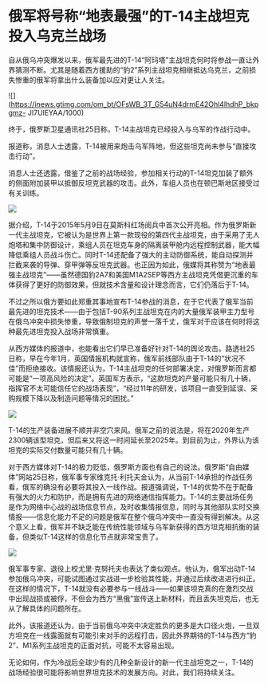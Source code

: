 # 俄军将号称“地表最强”的T-14主战坦克投入乌克兰战场

自从俄乌冲突爆发以来，俄军最先进的T-14“阿玛塔”主战坦克何时将参战一直让外界猜测不断。尤其是随着西方援助的“豹2”系列主战坦克相继抵达乌克兰，之前损失惨重的俄军将拿出什么装备加以应对更让人关注。

![](https://inews.gtimg.com/om_bt/OFsWB_3T_G54uN4drmE42Ohl4lhdhP_bkpgmz-
JI7UlEYAA/1000)

终于，俄罗斯卫星通讯社25日称，T-14主战坦克已经投入与乌军的作战行动中。

报道称，消息人士透露，T-14被用来炮击乌军阵地，但这些坦克尚未参与“直接攻击行动”。

消息人士还透露，借鉴了之前的战场经验，参加相关行动的T-14坦克加装了额外的侧面附加装甲以抵御反坦克武器的攻击。此外，车组人员也在顿巴斯地区接受过有关训练。

![](https://inews.gtimg.com/om_bt/O3NXDPDeWwBpViKbBoyTYcue2kOjdcDArc7diaWhkSXcgAA/1000)

据介绍，T-14于2015年5月9日在莫斯科红场阅兵中首次公开亮相。作为俄罗斯新一代主战坦克，它被认为是世界上第一款现役的第四代主战坦克，由于采用了无人炮塔和集中防御设计，乘组人员在坦克车身的隔离装甲舱内远程控制武器，能大幅降低乘组人员战斗伤亡。同时T-14还配备了强大的主动防御系统，能自动探测并拦截来袭的导弹、穿甲弹等反坦克武器。也正因为如此，俄媒将其称赞为“地表最强主战坦克”——虽然德国豹2A7和美国M1A2SEP等西方主战坦克凭借更沉重的车体获得了更好的防御效果，但就技术含量和设计理念而言，它们仍落后于T-14。

不过之所以俄方要如此郑重其事地宣布T-14参战的消息，在于它代表了俄军当前最先进的坦克技术——由于包括T-90系列主战坦克在内的大量俄军装甲主力型号在俄乌冲突中损失惨重，导致俄制坦克的声誉一落千丈，俄军对于应该在何时将这种最先进坦克投入战场非常慎重。

从西方媒体的报道中，也能看出它们早已准备好针对T-14的舆论攻击。路透社25日称，早在今年1月，英国情报机构就宣称，俄军前线部队由于T-14的“状况不佳”而拒绝接收。该情报还认为，T-14主战坦克的任何部署决定，对俄罗斯而言都可能是“一项高风险的决定”。英国军方表示，“这款坦克的产量可能只有几十辆，指挥官不太可能信任它的战场表现”，“经过11年的研发，该项目一直受到延误、采购规模下降以及制造问题等情况的困扰。”

![](https://inews.gtimg.com/om_bt/OCfo8DG4ubzrUXFJuRMezlVOhCPT9T2CI0GnVSuXjporYAA/1000)

T-14的生产装备进展不顺并非空穴来风。俄军之前的说法是，将在2020年生产2300辆该型坦克，但后来又将这一时间延长至2025年。到目前为止，外界认为该坦克的实际交付数量可能只有几十辆。

对于西方媒体对T-14的极力贬低，俄罗斯方面也有自己的说法。俄罗斯“自由媒体”网站25日称，俄军事专家维克托·利托夫金认为，从当前T-14承担的作战任务看，俄军的确没有必要将其投入一线作战。报道强调说，T-14的优势不在于配备有强大的火力和防护，而是拥有先进的网络通信指挥能力。T-14的主要战场任务是作为网络中心战的战场信息节点，及时收集情报信息，同时与其他部队实时交换情报——信息化能力不足的问题是俄军在整个俄乌冲突中一直没有得到解决。从这个意义上看，俄军并不缺乏能在传统性能领域与乌军新获得的西方坦克相抗衡的装备，但类似T-14这样的信息化节点就非常宝贵了。

![](https://inews.gtimg.com/om_bt/OKXb4YvVOogfZcFPGk2BaHTwHCTd5Trdswa2Gz71o6LrkAA/1000)

俄军事专家、退役上校尤里·克努托夫也表达了类似观点。他认为，俄军出动T-14参加俄乌冲突，可能试图通过实战进一步检验其性能，并通过后续改进进行纠正。在这样的情况下，T-14就没有必要参与一线战斗——如果该坦克真的在激烈交战中出现战损或被俘，不但会为西方“黑俄”宣传送上新材料，而且丢失坦克后，也无从了解具体的问题所在。

此外，该报道还认为，由于当前俄乌冲突中决定胜负的更多是大口径火炮，一旦双方坦克在一线露面就有可能引来对手的远程打击，因此外界期待的T-14与西方“豹2”、M1系列主战坦克的正面对抗，可能不太容易出现。

无论如何，作为冷战后全球少有的几种全新设计的新一代主战坦克之一，T-14的战场经验很可能将影响世界坦克技术的发展方向。对此，我们将持续关注。

